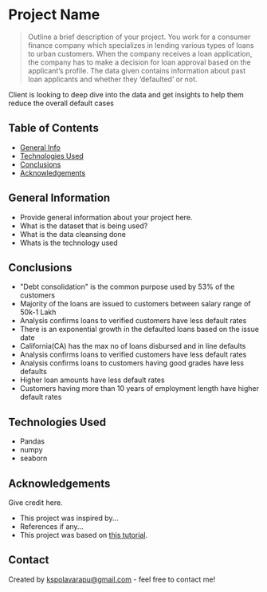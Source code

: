 # Project Name
> Outline a brief description of your project.
You work for a consumer finance company which specializes in lending various types of loans to urban customers. When the company receives a loan application, the company has to make a decision for loan approval based on the applicant’s profile.  The data given contains information about past loan applicants and whether they ‘defaulted’ or not. ​

Client is looking to deep dive into the data and get insights to help them reduce the overall default cases

## Table of Contents
* [General Info](#general-information)
* [Technologies Used](#technologies-used)
* [Conclusions](#conclusions)
* [Acknowledgements](#acknowledgements)

<!-- You can include any other section that is pertinent to your problem -->

## General Information
- Provide general information about your project here.
- What is the dataset that is being used?
- What is the data cleansing done
- Whats is the technology used


<!-- You don't have to answer all the questions - just the ones relevant to your project. -->

## Conclusions
- "Debt consolidation" is the common purpose used by 53% of the customers 
- Majority of the loans are issued to customers between salary range of 50k-1 Lakh​
- Analysis confirms loans to verified customers have less default rates
- There is an exponential growth in the defaulted loans based on the issue date​
- California(CA) has the max no of loans disbursed and in line defaults​
- Analysis confirms loans to verified customers have less default rates​
- Analysis confirms loans to customers having good grades have less defaults ​
- Higher loan amounts have less default rates ​
- Customers having more than 10 years of employment length have higher default rates​ ​

<!-- You don't have to answer all the questions - just the ones relevant to your project. -->


## Technologies Used
- Pandas
- numpy
- seaborn

<!-- As the libraries versions keep on changing, it is recommended to mention the version of library used in this project -->

## Acknowledgements
Give credit here.
- This project was inspired by...
- References if any...
- This project was based on [this tutorial](https://www.example.com).


## Contact
Created by kspolavarapu@gmail.com - feel free to contact me!


<!-- Optional -->
<!-- ## License -->
<!-- This project is open source and available under the [... License](). -->

<!-- You don't have to include all sections - just the one's relevant to your project -->